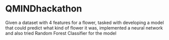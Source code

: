 # QMINDhackathon 
Given a dataset with 4 features for a flower, tasked with developing a model that could predict what kind of flower it was, implemented a neural network and also tried Random Forest Classifier for the model

